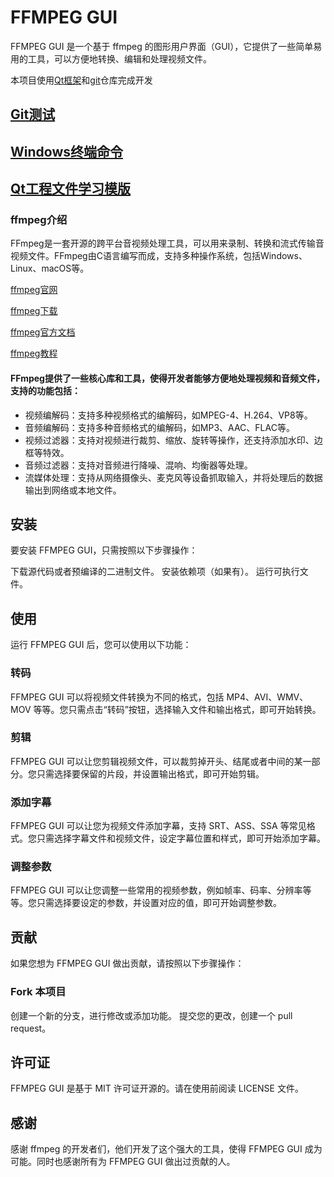 # FFMPEG GUI
FFMPEG GUI 是一个基于 ffmpeg 的图形用户界面（GUI），它提供了一些简单易用的工具，可以方便地转换、编辑和处理视频文件。

本项目使用[Qt框架](/Qt.md)和[git](/git-command.md)仓库完成开发

## [Git测试](/git_test)

## [Windows终端命令](/Windows-command.md)

## [Qt工程文件学习模版](/project_learn)

### ffmpeg介绍
FFmpeg是一套开源的跨平台音视频处理工具，可以用来录制、转换和流式传输音视频文件。FFmpeg由C语言编写而成，支持多种操作系统，包括Windows、Linux、macOS等。

[ffmpeg官网](https://www.ffmpeg.org/)

[ffmpeg下载](https://ffmpeg.org/download.html)

[ffmpeg官方文档](http://ffmpeg.org/ffmpeg-all.html)

[ffmpeg教程](https://www.wikiwand.com/en/FFmpeg)

#### FFmpeg提供了一些核心库和工具，使得开发者能够方便地处理视频和音频文件，支持的功能包括：

* 视频编解码：支持多种视频格式的编解码，如MPEG-4、H.264、VP8等。
* 音频编解码：支持多种音频格式的编解码，如MP3、AAC、FLAC等。
* 视频过滤器：支持对视频进行裁剪、缩放、旋转等操作，还支持添加水印、边框等特效。
* 音频过滤器：支持对音频进行降噪、混响、均衡器等处理。
* 流媒体处理：支持从网络摄像头、麦克风等设备抓取输入，并将处理后的数据输出到网络或本地文件。


## 安装
要安装 FFMPEG GUI，只需按照以下步骤操作：

下载源代码或者预编译的二进制文件。
安装依赖项（如果有）。
运行可执行文件。
## 使用
运行 FFMPEG GUI 后，您可以使用以下功能：

### 转码
FFMPEG GUI 可以将视频文件转换为不同的格式，包括 MP4、AVI、WMV、MOV 等等。您只需点击“转码”按钮，选择输入文件和输出格式，即可开始转换。

### 剪辑
FFMPEG GUI 可以让您剪辑视频文件，可以裁剪掉开头、结尾或者中间的某一部分。您只需选择要保留的片段，并设置输出格式，即可开始剪辑。

### 添加字幕
FFMPEG GUI 可以让您为视频文件添加字幕，支持 SRT、ASS、SSA 等常见格式。您只需选择字幕文件和视频文件，设定字幕位置和样式，即可开始添加字幕。

### 调整参数
FFMPEG GUI 可以让您调整一些常用的视频参数，例如帧率、码率、分辨率等等。您只需选择要设定的参数，并设置对应的值，即可开始调整参数。

## 贡献
如果您想为 FFMPEG GUI 做出贡献，请按照以下步骤操作：

### Fork 本项目
创建一个新的分支，进行修改或添加功能。
提交您的更改，创建一个 pull request。
## 许可证
FFMPEG GUI 是基于 MIT 许可证开源的。请在使用前阅读 LICENSE 文件。

## 感谢
感谢 ffmpeg 的开发者们，他们开发了这个强大的工具，使得 FFMPEG GUI 成为可能。同时也感谢所有为 FFMPEG GUI 做出过贡献的人。
